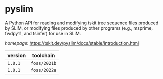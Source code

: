 # pyslim

A Python API for reading and modifying tskit tree sequence files produced by SLiM, or modifying files produced by other programs (e.g., msprime, fwdpy11, and tsinfer) for use in SLiM.

*homepage*: <https://tskit.dev/pyslim/docs/stable/introduction.html>

version | toolchain
--------|----------
``1.0.1`` | ``foss/2021b``
``1.0.1`` | ``foss/2022a``

